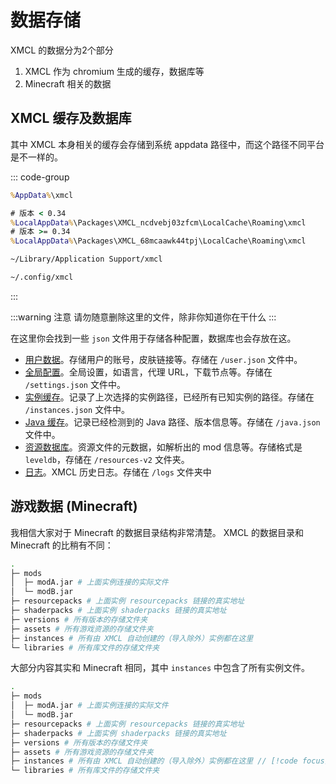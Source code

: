 # 数据存储

XMCL 的数据分为2个部分

1. XMCL 作为 chromium 生成的缓存，数据库等
2. Minecraft 相关的数据

## XMCL 缓存及数据库

其中 XMCL 本身相关的缓存会存储到系统 appdata 路径中，而这个路径不同平台是不一样的。

::: code-group
```cmd [Windows]
%AppData%\xmcl
```
```cmd [Windows (APPX/appinstaller)]
# 版本 < 0.34
%LocalAppData%\Packages\XMCL_ncdvebj03zfcm\LocalCache\Roaming\xmcl
# 版本 >= 0.34
%LocalAppData%\Packages\XMCL_68mcaawk44tpj\LocalCache\Roaming\xmcl
```
```sh [macOS]
~/Library/Application Support/xmcl
```
```sh [Linux]
~/.config/xmcl
```
:::

:::warning 注意
请勿随意删除这里的文件，除非你知道你在干什么
:::

在这里你会找到一些 `json` 文件用于存储各种配置，数据库也会存放在这。

- [用户数据](../protocol/user.md)。存储用户的账号，皮肤链接等。存储在 `/user.json` 文件中。
- [全局配置](../protocol/setting.md)。全局设置，如语言，代理 URL，下载节点等。存储在 `/settings.json` 文件中。
- [实例缓存](../protocol/instance.md)。记录了上次选择的实例路径，已经所有已知实例的路径。存储在 `/instances.json` 文件中。
- [Java 缓存](../protocol/java.md)。记录已经检测到的 Java 路径、版本信息等。存储在 `/java.json` 文件中。
- [资源数据库](../protocol/resources.md)。资源文件的元数据，如解析出的 mod 信息等。存储格式是 `leveldb`，存储在 `/resources-v2` 文件夹。
- [日志](../protocol/logs.md)。XMCL 历史日志。存储在 `/logs` 文件夹中

## 游戏数据 (Minecraft)

我相信大家对于 Minecraft 的数据目录结构非常清楚。
XMCL 的数据目录和 Minecraft 的比稍有不同：

```sh {9}
.
├─ mods
│  ├─ modA.jar # 上面实例连接的实际文件
│  └─ modB.jar
├─ resourcepacks # 上面实例 resourcepacks 链接的真实地址
├─ shaderpacks # 上面实例 shaderpacks 链接的真实地址
├─ versions # 所有版本的存储文件夹
├─ assets # 所有游戏资源的存储文件夹
├─ instances # 所有由 XMCL 自动创建的（导入除外）实例都在这里
└─ libraries # 所有库文件的存储文件夹
```

大部分内容其实和 Minecraft 相同，其中 `instances` 中包含了所有实例文件。

```sh {9}
.
├─ mods
│  ├─ modA.jar # 上面实例连接的实际文件
│  └─ modB.jar
├─ resourcepacks # 上面实例 resourcepacks 链接的真实地址
├─ shaderpacks # 上面实例 shaderpacks 链接的真实地址
├─ versions # 所有版本的存储文件夹
├─ assets # 所有游戏资源的存储文件夹
├─ instances # 所有由 XMCL 自动创建的（导入除外）实例都在这里 // [!code focus]
└─ libraries # 所有库文件的存储文件夹
```